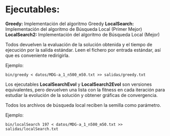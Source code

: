 # Ejecutables:

**Greedy:** Implementación del algoritmo Greedy
**LocalSearch:** Implementación del algoritmo de Búsqueda Local (Primer Mejor)
**LocalSearch2:** Implementación del algoritmo de Búsqueda Local (Mejor)

Todos devuelven la evaluación de la solución obtenida y el tiempo de 
ejecución por la salida estándar. Leen el fichero por entrada estándar, así
que es conveniente redirigirla.

Ejemplo:
```
bin/greedy < datos/MDG-a_1_n500_m50.txt >> salidas/greedy.txt
```

Los ejecutables **LocalSearchEvol** y **LocalSearch2Evol** son versiones
equivalentes, pero devuelven una lista con la fitness en cada iteración para
estudiar la evolución de la solución y obtener gráficas de convergencia.

Todos los archivos de búsqueda local reciben la semilla como parámetro.

Ejemplo:
```
bin/localSearch 197 < datos/MDG-a_1_n500_m50.txt >> salidas/localSearch.txt
```